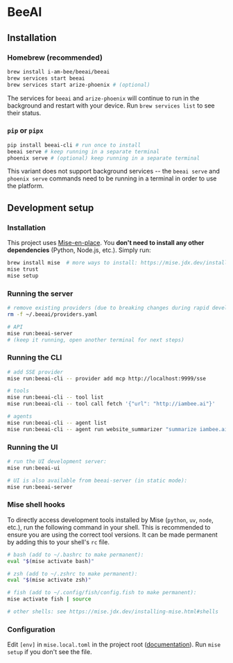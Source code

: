 # BeeAI

## Installation

### Homebrew (recommended)

```sh
brew install i-am-bee/beeai/beeai
brew services start beeai
brew services start arize-phoenix # (optional)
```

The services for `beeai` and `arize-phoenix` will continue to run in the background and restart with your device. Run `brew services list` to see their status.

### `pip` or `pipx`

```sh
pip install beeai-cli # run once to install
beeai serve # keep running in a separate terminal
phoenix serve # (optional) keep running in a separate terminal
```

This variant does not support background services -- the `beeai serve` and `phoenix serve` commands need to be running in a terminal in order to use the platform.

## Development setup

### Installation

This project uses [Mise-en-place](https://mise.jdx.dev/). You **don't need to install any other dependencies** (Python, Node.js, etc.). Simply run:

```sh
brew install mise  # more ways to install: https://mise.jdx.dev/installing-mise.html
mise trust
mise setup
```

### Running the server

```sh
# remove existing providers (due to breaking changes during rapid development)
rm -f ~/.beeai/providers.yaml

# API
mise run:beeai-server
# (keep it running, open another terminal for next steps)
```

### Running the CLI

```sh
# add SSE provider 
mise run:beeai-cli -- provider add mcp http://localhost:9999/sse

# tools
mise run:beeai-cli -- tool list
mise run:beeai-cli -- tool call fetch '{"url": "http://iambee.ai"}'

# agents
mise run:beeai-cli -- agent list
mise run:beeai-cli -- agent run website_summarizer "summarize iambee.ai"
```

### Running the UI

```sh
# run the UI development server:
mise run:beeai-ui

# UI is also available from beeai-server (in static mode):
mise run:beeai-server
```

### Mise shell hooks

To directly access development tools installed by Mise (`python`, `uv`, `node`, etc.), run the following command in your shell. This is recommended to ensure you are using the correct tool versions. It can be made permanent by adding this to your shell's `rc` file.

```sh
# bash (add to ~/.bashrc to make permanent):
eval "$(mise activate bash)"

# zsh (add to ~/.zshrc to make permanent):
eval "$(mise activate zsh)"

# fish (add to ~/.config/fish/config.fish to make permanent):
mise activate fish | source

# other shells: see https://mise.jdx.dev/installing-mise.html#shells
```

### Configuration

Edit `[env]` in `mise.local.toml` in the project root ([documentation](https://mise.jdx.dev/environments/)). Run `mise setup` if you don't see the file.
